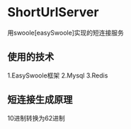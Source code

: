 # ShortUrlServer
用swoole[easySwoole]实现的短连接服务

## 使用的技术
1.EasySwoole框架
2.Mysql
3.Redis

## 短连接生成原理
10进制转换为62进制

